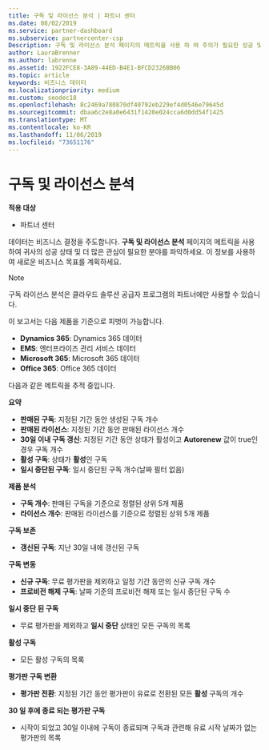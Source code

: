 ```yaml
---
title: 구독 및 라이선스 분석 | 파트너 센터
ms.date: 08/02/2019
ms.service: partner-dashboard
ms.subservice: partnercenter-csp
Description: 구독 및 라이선스 분석 페이지의 메트릭을 사용 하 여 주의가 필요한 성공 및 영역을 식별할 수 있습니다.
author: LauraBrenner
ms.author: labrenne
ms.assetid: 1922FCE8-3A89-44ED-B4E1-BFCD2326BB06
ms.topic: article
keywords: 비즈니스 데이터
ms.localizationpriority: medium
ms.custom: seodec18
ms.openlocfilehash: 8c2469a780870df40792eb229ef4d0546e79645d
ms.sourcegitcommit: dbaa6c2e8a0e6431f1420e024cca6d0dd54f1425
ms.translationtype: MT
ms.contentlocale: ko-KR
ms.lasthandoff: 11/06/2019
ms.locfileid: "73651176"
---
```

# <a name="analyze-subscriptions-and-licenses"></a>구독 및 라이선스 분석 

**적용 대상**

- 파트너 센터

데이터는 비즈니스 결정을 주도합니다. **구독 및 라이선스 분석** 페이지의 메트릭을 사용하여 귀사의 성공 상태 및 더 많은 관심이 필요한 분야를 파악하세요. 이 정보를 사용하여 새로운 비즈니스 목표를 계획하세요.

> [!NOTE]
> 구독 라이선스 분석은 클라우드 솔루션 공급자 프로그램의 파트너에만 사용할 수 있습니다.


이 보고서는 다음 제품을 기준으로 피벗이 가능합니다.

 - **Dynamics 365**: Dynamics 365 데이터  
 - **EMS**: 엔터프라이즈 관리 서비스 데이터  
 - **Microsoft 365**: Microsoft 365 데이터  
 - **Office 365**: Office 365 데이터  


다음과 같은 메트릭을 추적 중입니다.

**요약**  
 - **판매된 구독**: 지정된 기간 동안 생성된 구독 개수  
 - **판매된 라이선스**: 지정된 기간 동안 판매된 라이선스 개수   
 - **30일 이내 구독 갱신**: 지정된 기간 동안 상태가 활성이고 **Autorenew** 값이 true인 경우 구독 개수
 - **활성 구독**: 상태가 **활성**인 구독  
 - **일시 중단된 구독**: 일시 중단된 구독 개수(날짜 필터 없음)  

**제품 분석**  
 - **구독 개수**: 판매된 구독을 기준으로 정렬된 상위 5개 제품  
 - **라이선스 개수**: 판매된 라이선스를 기준으로 정렬된 상위 5개 제품

**구독 보존**
 - **갱신된 구독**: 지난 30일 내에 갱신된 구독  

**구독 변동**  
 - **신규 구독**: 무료 평가판을 제외하고 일정 기간 동안의 신규 구독 개수  
 - **프로비전 해제 구독**: 날짜 기준의 프로비전 해제 또는 일시 중단된 구독 수  

**일시 중단 된 구독**  
 - 무료 평가판을 제외하고 **일시 중단** 상태인 모든 구독의 목록  
  
**활성 구독**
 - 모든 활성 구독의 목록  

**평가판 구독 변환**  
 - **평가판 전환**: 지정된 기간 동안 평가판이 유료로 전환된 모든 **활성** 구독의 개수  

**30 일 후에 종료 되는 평가판 구독**  
 - 시작이 되었고 30일 이내에 구독이 종료되며 구독과 관련해 유료 시작 날짜가 없는 평가판의 목록  

  